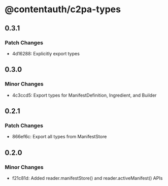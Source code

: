 # @contentauth/c2pa-types

## 0.3.1

### Patch Changes

- 4d16288: Explicitly export types

## 0.3.0

### Minor Changes

- 4c3ccd5: Export types for ManifestDefinition, Ingredient, and Builder

## 0.2.1

### Patch Changes

- 866ef6c: Export all types from ManifestStore

## 0.2.0

### Minor Changes

- f21c81d: Added reader.manifestStore() and reader.activeManifest() APIs
